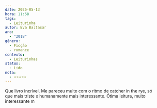 ```yaml
---
date: 2025-05-13
hora: 11:58
tags:
  - Leiturinha
autor: Eva Baltasar
ano:
  - "2018"
género:
  - Ficção
  - romance
contexto:
  - Leiturinhas
status:
  - Lido
nota:
  - ⭐⭐⭐⭐⭐
---
```


Que livro incrível. 
Me pareceu muito com o ritmo de catcher in the rye, só que mais triste e humanamente mais interessante. Ótima leitura, muito interessante m



